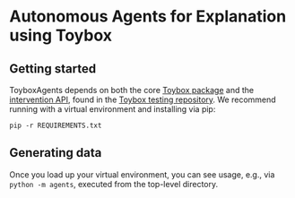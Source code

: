 # Autonomous Agents for Explanation using Toybox

## Getting started

ToyboxAgents depends on both the core [Toybox package](https://github.com/toybox-rs/toybox-rs) and the [intervention API](https://github.com/toybox-rs/Toybox/tree/master/toybox/interventions), found in the [Toybox testing repository](https://github.com/toybox-rs/Toybox). We recommend running with a virtual environment and installing via pip:

`pip -r REQUIREMENTS.txt`

## Generating data

Once you load up your virtual environment, you can see usage, e.g., via `python -m agents`, executed from the top-level directory. 

